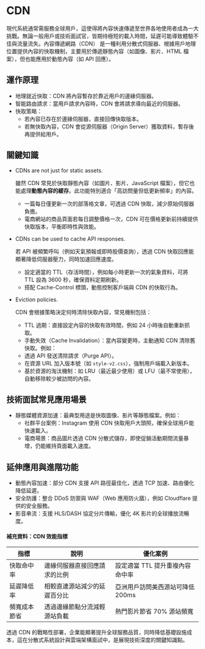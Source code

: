 # CDN

現代系統通常需服務全球用戶，這使得將內容快速傳遞至世界各地使用者成為一大挑戰。無論一般用戶或技術面試官，皆期待極短的載入時間，延遲可能導致體驗不佳與流量流失。內容傳遞網路（CDN） 是一種利用分散式伺服器、根據用戶地理位置提供內容的快取機制，主要用於傳遞靜態內容（如圖像、影片、HTML 檔案），但也能應用於動態內容（如 API 回應）。

## 運作原理

- 地理就近快取：CDN 將內容暫存於靠近用戶的邊緣伺服器。
- 智能路由請求：當用戶請求內容時，CDN 會將請求導向最近的伺服器。
- 快取策略：
  - 若內容已存在於邊緣伺服器，直接回傳快取版本。
  - 若無快取內容，CDN 會從源伺服器（Origin Server）獲取資料，暫存後再提供給用戶。

## 關鍵知識

- CDNs are not just for static assets.

  雖然 CDN 常見於快取靜態內容（如圖片、影片、JavaScript 檔案），但它也能處理**動態內容的緩存**。此功能特別適合「高訪問量但低更新頻率」的內容。

  - 一篇每日僅更新一次的部落格文章，可透過 CDN 快取，減少原始伺服器負擔。
  - 電商網站的商品頁面若每日調整價格一次，CDN 可在價格更新前持續提供快取版本，平衡即時性與效能。

- CDNs can be used to cache API responses.

  若 API 被頻繁呼叫（例如天氣預報或即時股價查詢），透過 CDN 快取回應能顯著降低伺服器壓力，同時加速回應速度。

  - 設定適當的 TTL（存活時間），例如每小時更新一次的氣象資料，可將 TTL 設為 3600 秒，確保資料定期刷新。
  - 搭配 Cache-Control 標頭，動態控制客戶端與 CDN 的快取行為。

- Eviction policies.

  CDN 會根據策略決定何時清除快取內容，常見機制包括：

  - TTL 過期：直接設定內容的快取有效時間，例如 24 小時後自動重新抓取。
  - 手動失效（Cache Invalidation）：當內容變更時，主動通知 CDN 清除舊快取。例如：
  - 透過 API 發送清除請求（Purge API）。
  - 在資源 URL 加入版本號（如 `style-v2.css`），強制用戶端載入新版本。
  - 基於資源的淘汰機制：如 LRU（最近最少使用）或 LFU（最不常使用），自動移除較少被訪問的內容。

## 技術面試常見應用場景

- 靜態媒體資源加速：最典型用途是快取圖像、影片等靜態檔案。例如：
  - 社群平台案例：Instagram 使用 CDN 快取用戶大頭照，確保全球用戶能快速載入。
  - 電商場景：商品圖片透過 CDN 分散式儲存，即使促銷活動期間流量暴增，仍能維持頁面載入速度。

## 延伸應用與進階功能

- 動態內容加速：部分 CDN 支援 API 路徑最佳化，透過 TCP 加速、路由優化降低延遲。
- 安全防護：整合 DDoS 防禦與 WAF（Web 應用防火牆），例如 Cloudflare 提供的安全服務。
- 影音串流：支援 HLS/DASH 協定分片傳輸，優化 4K 影片的全球播放流暢度。

#### 補充資料：CDN 效能指標

| 指標         | 說明                         | 優化案例                         |
| ------------ | ---------------------------- | -------------------------------- |
| 快取命中率   | 邊緣伺服器直接回應請求的比例 | 設定適當 TTL 提升重複內容命中率  |
| 延遲降低率   | 相較直連源站減少的延遲百分比 | 亞洲用戶訪問美西源站可降低 200ms |
| 頻寬成本節省 | 透過邊緣節點分流減輕源站負載 | 熱門影片節省 70% 源站頻寬        |

透過 CDN 的戰略性部署，企業能顯著提升全球服務品質，同時降低基礎設施成本，這在分散式系統設計與雲端架構面試中，是展現技術深度的關鍵知識點。
